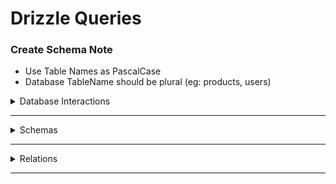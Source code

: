 # Drizzle Queries

### Create Schema Note
- Use Table Names as PascalCase
- Database TableName should be plural (eg: products, users)


<details>
<summary>Database Interactions</summary>

## Database Interaction

1. CRUD
2. Pagination
3. Filter
4. Joins

### scripts
1. generate -> generae the sql schema
2. schema apply to the database
3. studio -> open database like studio

</details>

---

<details>
<summary>Schemas</summary>

### Schemas
- indexing
- methods
</details>

---

<details>
<summary>Relations</summary>

## Relations
- one-to-one
- one-to-many
- many-to-one
- many-to-many

</details>

---

